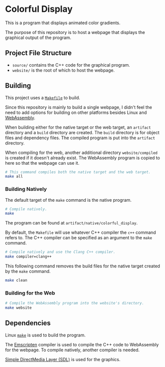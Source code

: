 # Colorful Display

This is a program that displays animated color gradients.

The purpose of this repository is to host a webpage that displays the graphical output of the program.

## Project File Structure
* `source/` contains the C++ code for the graphical program.
* `website/` is the root of which to host the webpage.

## Building

This project uses a [`Makefile`](https://www.gnu.org/software/make/manual/make.html) to build.

Since this repository is mainly to build a single webpage, I didn't feel the need to add options for building on other platforms besides Linux and [WebAssembly](https://webassembly.org/).

When building either for the native target or the web target, an `artifact` directory and a `build` directory are created. The `build` directory is for object files and dependency files. The compiled program is put into the `artifact` directory.


When compiling for the web, another additional directory `website/compiled` is created if it doesn't already exist. The WebAssembly program is copied to here so that the webpage can use it.

```sh
# This command compiles both the native target and the web target.
make all
```

### Building Natively

The default target of the `make` command is the native program.
```sh
# Compile natively.
make
```
The program can be found at `artifact/native/colorful_display`.

By default, the `Makefile` will use whatever C++ compiler the `c++` command refers to. The C++ compiler can be specified as an argument to the `make` command.
```sh
# Compile natively and use the Clang C++ compiler.
make compiler=clang++
```

This following command removes the build files for the native target created by the `make` command.
```sh
make clean
```

### Building for the Web

```sh
# Compile the WebAssembly program into the website's directory.
make website
```

## Dependencies

Linux [`make`](https://www.gnu.org/software/make/) is used to build the program.

The [Emscripten](https://emscripten.org/) compiler is used to compile the C++ code to WebAssembly for the webpage. To compile natively, another compiler is needed.

[Simple DirectMedia Layer (SDL)](https://www.libsdl.org/) is used for the graphics.
